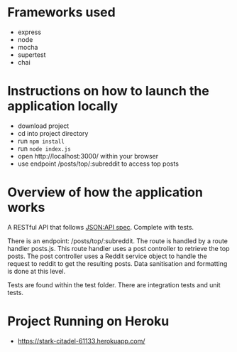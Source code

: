 # Frameworks used
- express
- node
- mocha
- supertest
- chai

# Instructions on how to launch the application locally
- download project
- cd into project directory
- run `npm install`
- run `node index.js`
- open http://localhost:3000/ within your browser
- use endpoint /posts/top/:subreddit to access top posts


# Overview of how the application works
A RESTful API that follows [JSON:API spec](https://jsonapi.org/).
Complete with tests.

There is an endpoint: /posts/top/:subreddit. 
The route is handled by a route handler posts.js. This 
route handler uses a post controller to retrieve the 
top posts. The post controller uses a Reddit service 
object to handle the request to reddit to get the 
resulting posts. Data sanitisation and formatting is 
done at this level.

Tests are found within the test folder. There are 
integration tests and unit tests.

# Project Running on Heroku
- https://stark-citadel-61133.herokuapp.com/
